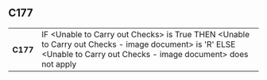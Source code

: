 ## C177
<table>
 <tr>
  <th>
   C177
  </th>
  <td>
   IF &lt;Unable to Carry out Checks&gt; is True  THEN &lt;Unable to Carry out Checks - image document&gt; is 'R'  ELSE &lt;Unable to Carry out Checks - image document&gt; does not apply
  </td>
 </tr>
</table>
